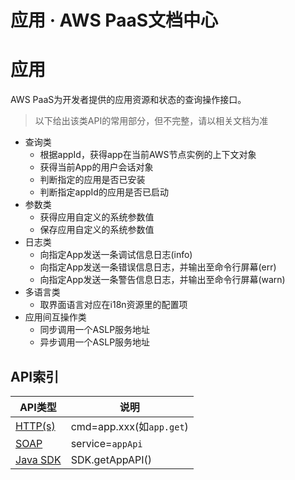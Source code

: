 # 应用 · AWS PaaS文档中心

# 应用

AWS PaaS为开发者提供的应用资源和状态的查询操作接口。

> 以下给出该类API的常用部分，但不完整，请以相关文档为准

  * 查询类
    * 根据appId，获得app在当前AWS节点实例的上下文对象
    * 获得当前App的用户会话对象
    * 判断指定的应用是否已安装
    * 判断指定appId的应用是否已启动
  * 参数类
    * 获得应用自定义的系统参数值
    * 保存应用自定义的系统参数值
  * 日志类
    * 向指定App发送一条调试信息日志(info)
    * 向指定App发送一条错误信息日志，并输出至命令行屏幕(err)
    * 向指定App发送一条警告信息日志，并输出至命令行屏幕(warn)
  * 多语言类
    * 取界面语言对应在i18n资源里的配置项
  * 应用间互操作类
    * 同步调用一个ASLP服务地址
    * 异步调用一个ASLP服务地址

## API索引

API类型 | 说明  
---|---  
[HTTP(s)](<https://docs.awspaas.com/reference-guide/aws-paas-api-guide/http/>) | cmd=app.xxx(如`app.get`)  
[SOAP](<https://docs.awspaas.com/reference-guide/aws-paas-api-guide/soap/>) | service=`appApi`  
[Java SDK](<https://docs.awspaas.com/reference-guide/aws-paas-api-guide/native/>) | SDK.getAppAPI()